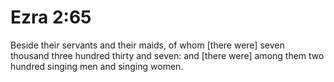 # Ezra 2:65

Beside their servants and their maids, of whom [there were] seven thousand three hundred thirty and seven: and [there were] among them two hundred singing men and singing women.